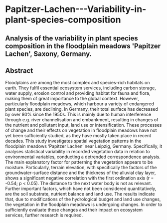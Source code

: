 # Papitzer-Lachen---Variability-in-plant-species-composition
## Analysis of the variability in plant species composition in the floodplain meadows 'Papitzer Lachen', Saxony, Germany.

## Abstract

Floodplains are among the most complex and species-rich habitats on earth. They fulfil essential ecosystem services, including carbon storage, water supply, erosion control and providing habitat for fauna and flora, making them of great importance to the global context. However, particularly floodplain meadows, which harbour a variety of endangered plant species, are declining. In Germany, their total surface has decreased by over 80% since the 1950s. This is mainly due to human interference through e.g. river channelisation and embankment, resulting in changes of the nutrient and pollutant input, land use or intensification. These processes of change and their effects on vegetation in floodplain meadows have not yet been sufficiently studied, as they have mostly taken place in recent decades. This study investigates spatial vegetation patterns in the floodplain meadows ‘Papitzer Lachen’ near Leipzig, Germany. Specifically, it analyses statistical variability in recorded vegetation data in relation to environmental variables, conducting a detrended correspondence analysis. The main explanatory factor for patterning the vegetation appears to be moisture. Particularly, terrain elevation, with specifically the factors of the groundwater-surface distance and the thickness of the alluvial clay layer, shows a significant negative correlation with the first ordination axis (r = -0.54; p < 0.05). The distance to the next water body is not as relevant. Further important factors, which have not been considered quantitatively, are the soil substrate, nutrient balance and land use. The results indicate that, due to modifications of the hydrological budget and land use changes, the vegetation in the floodplain meadows is undergoing changes. In order to sufficiently evaluate these changes and their impact on ecosystem services, further research is required.
